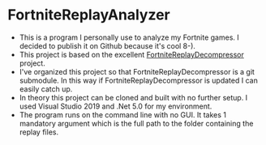 # FortniteReplayAnalyzer

- This is a program I personally use to analyze my Fortnite games.  I decided to publish it on Github because it's cool 8-).
- This project is based on the excellent [FortniteReplayDecompressor](https://github.com/Shiqan/FortniteReplayDecompressor) project.
- I've organized this project so that FortniteReplayDecompressor is a git submodule.  In this way if FortniteReplayDecompressor is updated I can easily catch up.
- In theory this project can be cloned and built with no further setup.  I used Visual Studio 2019 and .Net 5.0 for my environment.
- The program runs on the command line with no GUI.  It takes 1 mandatory argument which is the full path to the folder containing the replay files.
